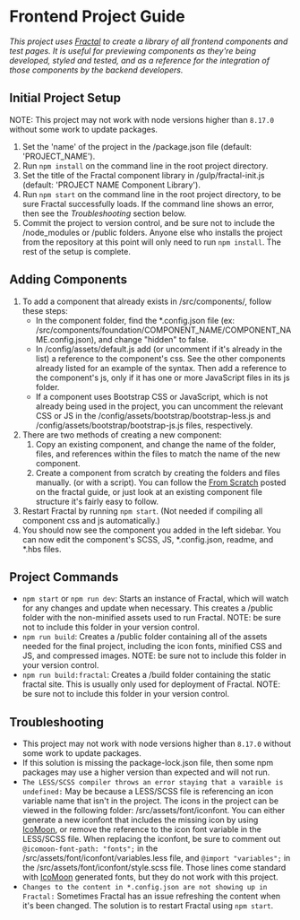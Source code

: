 # Frontend Project Guide
_This project uses [Fractal](http://www.fractal.build) to create a library of all frontend components and test pages. It is useful for previewing components as they're being developed, styled and tested, and as a reference for the integration of those components by the backend developers._

## Initial Project Setup
NOTE: This project may not work with node versions higher than `8.17.0` without some work to update packages.

1. Set the 'name' of the project in the /package.json file (default: 'PROJECT_NAME').
2. Run `npm install` on the command line in the root project directory.
3. Set the title of the Fractal component library in /gulp/fractal-init.js (default: 'PROJECT NAME Component Library').
4. Run `npm start` on the command line in the root project directory, to be sure Fractal successfully loads. If the command line shows an error, then see the *Troubleshooting* section below.
5. Commit the project to version control, and be sure not to include the /node_modules or /public folders. Anyone else who installs the project from the repository at this point will only need to run `npm install`. The rest of the setup is complete.

## Adding Components
1. To add a component that already exists in /src/components/, follow these steps:
    * In the component folder, find the *.config.json file (ex: /src/components/foundation/COMPONENT_NAME/COMPONENT_NAME.config.json), and change "hidden" to false.
    * In /config/assets/default.js add (or uncomment if it's already in the list) a reference to the component's css. See the other components already listed for an example of the syntax. Then add a reference to the component's js, only if it has one or more JavaScript files in its js folder.
    * If a component uses Bootstrap CSS or JavaScript, which is not already being used in the project, you can uncomment the relevant CSS or JS in the /config/assets/bootstrap/bootstrap-less.js and /config/assets/bootstrap/bootstrap-js.js files, respectively.
2. There are two methods of creating a new component:
   1. Copy an existing component, and change the name of the folder, files, and references within the files to match the name of the new component.
   2. Create a component from scratch by creating the folders and files manually. (or with a script). You can follow the [From Scratch](https://fractal.build/guide/getting-started.html#the-from-scratch-method) posted on the fractal guide, or just look at an existing component file structure it's fairly easy to follow. 
3. Restart Fractal by running `npm start`. (Not needed if compiling all component css and js automatically.)
4. You should now see the component you added in the left sidebar. You can now edit the component's SCSS, JS, *.config.json, readme, and *.hbs files. 

## Project Commands
* `npm start` or `npm run dev`: Starts an instance of Fractal, which will watch for any changes and update when necessary. This creates a /public folder with the non-minified assets used to run Fractal. NOTE: be sure not to include this folder in your version control.
* `npm run build`: Creates a /public folder containing all of the assets needed for the final project, including the icon fonts, minified CSS and JS, and compressed images. NOTE: be sure not to include this folder in your version control.
* `npm run build:fractal`: Creates a /build folder containing the static fractal site. This is usually only used for deployment of Fractal. NOTE: be sure not to include this folder in your version control.

## Troubleshooting
* This project may not work with node versions higher than `8.17.0` without some work to update packages.
* If this solution is missing the package-lock.json file, then some npm packages may use a higher version than expected and will not run.
* `The LESS/SCSS compiler throws an error staying that a varaible is undefined:` May be because a LESS/SCSS file is referencing an icon variable name that isn't in the project. The icons in the project can be viewed in the following folder: /src/assets/font/iconfont. You can either generate a new iconfont that includes the missing icon by using [IcoMoon](https://icomoon.io), or remove the reference to the icon font variable in the LESS/SCSS file. When replacing the iconfont, be sure to comment out `@icomoon-font-path: "fonts";` in the /src/assets/font/iconfont/variables.less file, and `@import "variables";` in the /src/assets/font/iconfont/style.scss file. Those lines come standard with [IcoMoon](https://icomoon.io) generated fonts, but they do not work with this project.
* `Changes to the content in *.config.json are not showing up in Fractal:` Sometimes Fractal has an issue refreshing the content when it's been changed. The solution is to restart Fractal using `npm start`.
